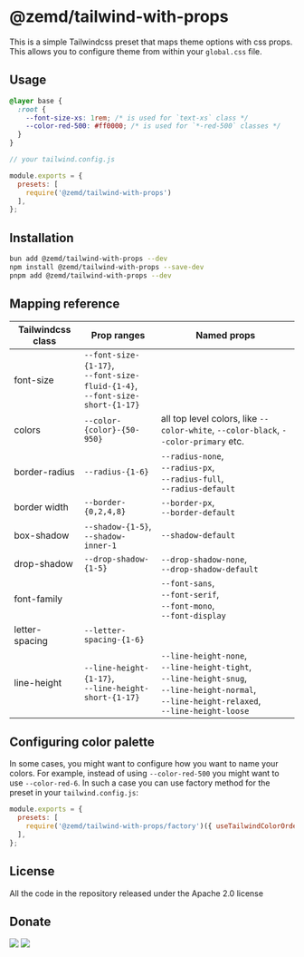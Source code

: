# @zemd/tailwind-with-props

This is a simple Tailwindcss preset that maps theme options with css props. This allows you to 
configure theme from within your `global.css` file.

## Usage

```css
@layer base {
  :root {
    --font-size-xs: 1rem; /* is used for `text-xs` class */
    --color-red-500: #ff0000; /* is used for `*-red-500` classes */
  }
}
```

```js
// your tailwind.config.js

module.exports = {
  presets: [
    require('@zemd/tailwind-with-props')
  ],
};

```

## Installation

```sh
bun add @zemd/tailwind-with-props --dev
npm install @zemd/tailwind-with-props --save-dev
pnpm add @zemd/tailwind-with-props --dev
```

## Mapping reference

| Tailwindcss class | Prop ranges | Named props |
|-------------------|----------|----------------|
| font-size         | `--font-size-{1-17}`, <br/> `--font-size-fluid-{1-4}`, <br/> `--font-size-short-{1-17}` | |
| colors            | `--color-{color}-{50-950}` | all top level colors, like `--color-white`, `--color-black`, `--color-primary` etc. |
| border-radius     | `--radius-{1-6}` | `--radius-none`, <br/> `--radius-px`, <br/> `--radius-full`, <br/> `--radius-default` |
| border width | `--border-{0,2,4,8}` | `--border-px`, <br/> `--border-default` | 
| box-shadow | `--shadow-{1-5}`, <br/> `--shadow-inner-1` | `--shadow-default`  | 
| drop-shadow | `--drop-shadow-{1-5}` | `--drop-shadow-none`, <br/> `--drop-shadow-default` |
| font-family |  | `--font-sans`, <br/> `--font-serif`, <br/> `--font-mono`, <br/> `--font-display` |
| letter-spacing | `--letter-spacing-{1-6}` | |
| line-height | `--line-height-{1-17}`, <br/> `--line-height-short-{1-17}` | `--line-height-none`, <br/> `--line-height-tight`, <br/> `--line-height-snug`, <br/> `--line-height-normal`, <br/> `--line-height-relaxed`, <br/> `--line-height-loose` |

## Configuring color palette

In some cases, you might want to configure how you want to name your colors. For example, 
instead of using `--color-red-500` you might want to use `--color-red-6`.
In such a case you can use factory method for the preset in your `tailwind.config.js`:

```js
module.exports = {
  presets: [
    require('@zemd/tailwind-with-props/factory')({ useTailwindColorOrder: false })
  ],
};
```

## License

All the code in the repository released under the Apache 2.0 license

## Donate

[![](https://img.shields.io/badge/patreon-donate-yellow.svg)](https://www.patreon.com/red_rabbit)
[![](https://img.shields.io/static/v1?label=UNITED24&message=support%20Ukraine&color=blue)](https://u24.gov.ua/)